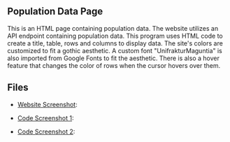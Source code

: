 ## Population Data Page

This is an HTML page containing population data. The website utilizes an API endpoint containing population data.
This program uses HTML code to create a title, table, rows and columns to display data. The site's colors are customized to fit a gothic aesthetic.
A custom font "UnifrakturMaguntia" is also imported from Google Fonts to fit the aesthetic. There is also a hover feature that changes the color of rows when the cursor hovers over them.

## Files

- [Website Screenshot](website_picture.png):

- [Code Screenshot 1](picture_of_code.png):

- [Code Screenshot 2](picture_of_code2.png): 
